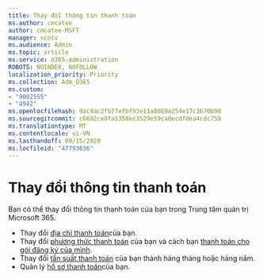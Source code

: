 ```yaml
---
title: Thay đổi thông tin thanh toán
ms.author: cmcatee
author: cmcatee-MSFT
manager: scotv
ms.audience: Admin
ms.topic: article
ms.service: o365-administration
ROBOTS: NOINDEX, NOFOLLOW
localization_priority: Priority
ms.collection: Adm_O365
ms.custom:
- "9002555"
- "4942"
ms.openlocfilehash: 9ac4ac2fb77efbf93e11a8069a254e17c1670b98
ms.sourcegitcommit: c6692ce0fa1358ec3529e59ca0ecdfdea4cdc759
ms.translationtype: MT
ms.contentlocale: vi-VN
ms.lasthandoff: 09/15/2020
ms.locfileid: "47793636"
---
```

# <a name="change-billing-information"></a>Thay đổi thông tin thanh toán

Bạn có thể thay đổi thông tin thanh toán của bạn trong Trung tâm quản trị Microsoft 365. 

- Thay đổi [địa chỉ thanh toán](https://docs.microsoft.com/microsoft-365/commerce/billing-and-payments/change-your-billing-addresses)của bạn.
- Thay đổi [phương thức thanh toán](https://docs.microsoft.com/microsoft-365/commerce/billing-and-payments/manage-payment-methods) của bạn và cách bạn [thanh toán cho gói đăng ký của mình](https://docs.microsoft.com/microsoft-365/commerce/billing-and-payments/pay-for-your-subscription).
- Thay đổi [tần suất thanh toán](https://docs.microsoft.com/microsoft-365/commerce/billing-and-payments/change-payment-frequency) của bạn thành hàng tháng hoặc hàng năm.
- Quản lý [hồ sơ thanh toán](https://docs.microsoft.com/microsoft-365/commerce/billing-and-payments/manage-billing-profiles)của bạn.
